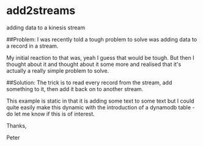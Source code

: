 # add2streams
adding data to a kinesis stream

##Problem:
I was recently told a tough problem to solve was adding data to a record in a stream.

My initial reaction to that was, yeah I guess that would be tough. But then I thought about it and thought about it some more and realised that it's actually a really simple problem to solve.

##Solution:
The trick is to read every record from the stream, add something to it, then add it back on to another stream.

This example is static in that it is adding some text to some text but I could quite easily make this dynamic with the introduction of a dynamodb table - do let me know if this is of interest.

Thanks,

Peter
